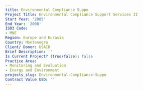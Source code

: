 ```yaml
---
title: Environmental Compliance Suppo
Project Title: Environmental Compliance Support Services II
Start Year: '2005'
End Year: '2008'
ISO3 Code:
- MNE
Region: Europe and Eurasia
Country: Montenegro
Client/ Donor: USAID
Brief Description: ''
Is Current Project? (true/false): false
Practice Area:
- Monitoring and Evaluation
- Energy and Environment
projects_slug: Environmental-Compliance-Suppo
Contract Value USD: ''
---
```


